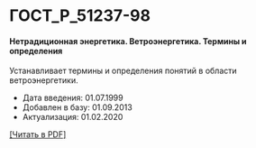 # ГОСТ_Р_51237-98

#### Нетрадиционная энергетика. Ветроэнергетика. Термины и определения

Устанавливает термины и определения понятий в области ветроэнергетики.

- Дата введения: 01.07.1999
- Добавлен в базу: 01.09.2013
- Актуализация: 01.02.2020

<a onclick="openFileCallback('https://standartgost.ru/g/ГОСТ_Р_51237-98.pdf', 'ГОСТ_Р_51237-98.pdf');" href="#">[Читать в PDF]</a>